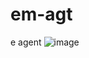 # em-agt
e agent
![image](https://github.com/user-attachments/assets/c9464d16-2d0d-4b6e-aa9a-96d2c55b551c)

